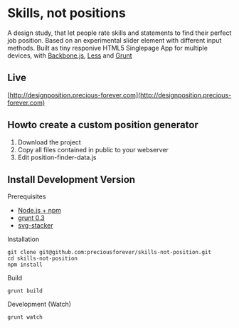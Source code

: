 Skills, not positions
===========

A design study, that let people rate skills and statements to find their
perfect job position. Based on an experimental slider element with different
input methods. Built as tiny responive HTML5 Singlepage App for multiple
devices, with [Backbone.js](http://backbonejs.org/), [Less](http://lesscss.org)
and [Grunt](http://http://gruntjs.com/)

Live
-----------
[http://designposition.precious-forever.com](http://designposition.precious-forever.com)

Howto create a custom position generator
-----------
1. Download the project
2. Copy all files contained in public to your webserver
3. Edit position-finder-data.js


Install Development Version
-----------

Prerequisites
- [Node.js + npm](http://http://nodejs.org/)
- [grunt 0.3](http://http://gruntjs.com/)
- [svg-stacker](https://github.com/preciousforever/SVG-Stacker)

Installation
```
git clone git@github.com:preciousforever/skills-not-position.git
cd skills-not-position
npm install
```

Build
```
grunt build
```

Development (Watch)
```
grunt watch
```